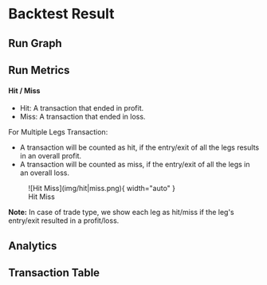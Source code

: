 # Backtest Result

## Run Graph

## Run Metrics

#### Hit / Miss
- Hit: A transaction that ended in profit. 
- Miss: A transaction that ended in loss.

For Multiple Legs Transaction:

- A transaction will be counted as hit, if the entry/exit of all the legs results in an overall profit.
- A transaction will be counted as miss, if the entry/exit of all the legs in an overall loss.

<figure markdown> <!--  -->
  ![Hit Miss](img/hit|miss.png){ width="auto" }
  <figcaption>Hit Miss</figcaption>
</figure>

**Note:** In case of trade type, we show each leg as hit/miss if the leg's entry/exit resulted in a profit/loss.

## Analytics

## Transaction Table